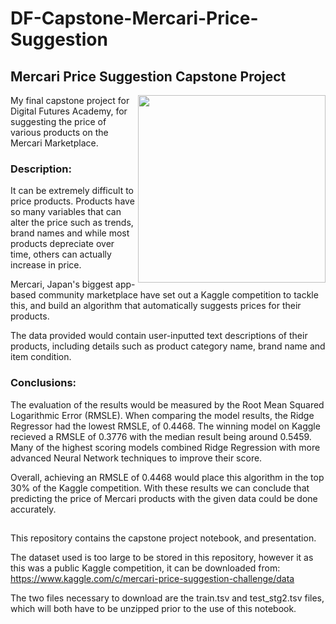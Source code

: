 # DF-Capstone-Mercari-Price-Suggestion
## Mercari Price Suggestion Capstone Project

<img align="right" width="300" src="https://user-images.githubusercontent.com/54026477/124735597-15033500-df0e-11eb-9dbb-0076694ecfc9.png">
My final capstone project for Digital Futures Academy, for suggesting the price of various products on the Mercari Marketplace.

### Description:
It can be extremely difficult to price products. Products have so many variables that can alter the price such as trends, brand names and while most products depreciate over time, others can actually increase in price.

Mercari, Japan's biggest app-based community marketplace have set out a Kaggle competition to tackle this, and build an algorithm that automatically suggests prices for their products.

The data provided would contain user-inputted text descriptions of their products, including details such as product category name, brand name and item condition.

### Conclusions:
The evaluation of the results would be measured by the Root Mean Squared Logarithmic Error (RMSLE). When comparing the model results, the Ridge Regressor had the lowest RMSLE, of 0.4468. The winning model on Kaggle recieved a RMSLE of 0.3776 with the median result being around 0.5459. Many of the highest scoring models combined Ridge Regression with more advanced Neural Network techniques to improve their score.

Overall, achieving an RMSLE of 0.4468 would place this algorithm in the top 30% of the Kaggle competition. With these results we can conclude that predicting the price of Mercari products with the given data could be done accurately.

###
##
This repository contains the capstone project notebook, and presentation.

The dataset used is too large to be stored in this repository, however it as this was a public Kaggle competition, it can be downloaded from: https://www.kaggle.com/c/mercari-price-suggestion-challenge/data

The two files necessary to download are the train.tsv and test_stg2.tsv files, which will both have to be unzipped prior to the use of this notebook.
